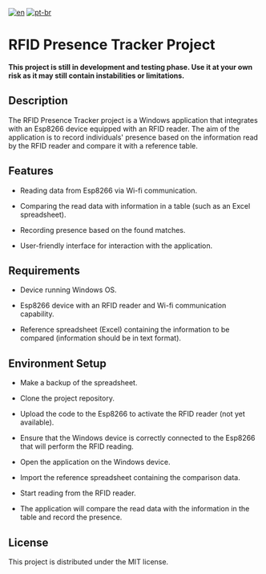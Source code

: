 [![en](https://img.shields.io/badge/lang-en-red.svg)](https://github.com/zSalocin/RFID-Presence-Tracker-Project/blob/main/README.md)   [![pt-br](https://img.shields.io/badge/lang-pt--br-green.svg)](https://github.com/zSalocin/RFID-Presence-Tracker-Project/blob/main/README_PT-BR.md)

# RFID Presence Tracker Project

**This project is still in development and testing phase. Use it at your own risk as it may still contain instabilities or limitations.**

## Description
The RFID Presence Tracker project is a Windows application that integrates with an Esp8266 device equipped with an RFID reader. The aim of the application is to record individuals' presence based on the information read by the RFID reader and compare it with a reference table.

## Features
- Reading data from Esp8266 via Wi-fi communication.

- Comparing the read data with information in a table (such as an Excel spreadsheet).

- Recording presence based on the found matches.

- User-friendly interface for interaction with the application.

## Requirements
- Device running Windows OS.

- Esp8266 device with an RFID reader and Wi-fi communication capability.

- Reference spreadsheet (Excel) containing the information to be compared (information should be in text format).

## Environment Setup

- Make a backup of the spreadsheet.

- Clone the project repository.

- Upload the code to the Esp8266 to activate the RFID reader (not yet available).

- Ensure that the Windows device is correctly connected to the Esp8266 that will perform the RFID reading.

- Open the application on the Windows device.

- Import the reference spreadsheet containing the comparison data.

- Start reading from the RFID reader.

- The application will compare the read data with the information in the table and record the presence.

## License
This project is distributed under the MIT license.




